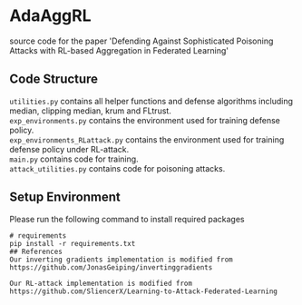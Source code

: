 # AdaAggRL
source code for the paper 'Defending Against Sophisticated Poisoning Attacks with RL-based Aggregation in Federated Learning'
## Code Structure
```utilities.py``` contains all helper functions and defense algorithms including median, clipping median, krum and FLtrust.\
```exp_environments.py``` contains the environment used for training defense policy.\
```exp_environments_RLattack.py``` contains the environment used for training defense policy under RL-attack.\
```main.py``` contains code for training. \
```attack_utilities.py``` contains code for poisoning attacks.
## Setup Environment

Please run the following command to install required packages

```
# requirements
pip install -r requirements.txt
## References
Our inverting gradients implementation is modified from https://github.com/JonasGeiping/invertinggradients

Our RL-attack implementation is modified from https://github.com/SliencerX/Learning-to-Attack-Federated-Learning
